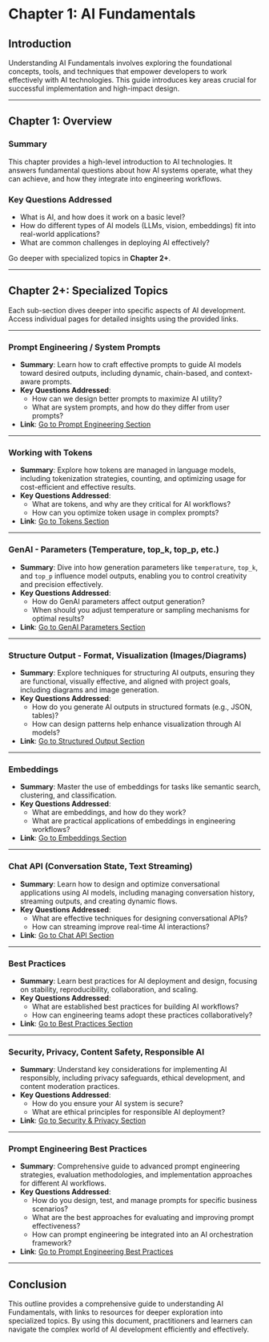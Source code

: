 # Chapter 1: AI Fundamentals

## Introduction  

Understanding AI Fundamentals involves exploring the foundational concepts, tools, and techniques that empower developers to work effectively with AI technologies. This guide introduces key areas crucial for successful implementation and high-impact design.

---

## **Chapter 1: Overview**

### **Summary**

This chapter provides a high-level introduction to AI technologies. It answers fundamental questions about how AI systems operate, what they can achieve, and how they integrate into engineering workflows.  

### **Key Questions Addressed**

- What is AI, and how does it work on a basic level?
- How do different types of AI models (LLMs, vision, embeddings) fit into real-world applications?
- What are common challenges in deploying AI effectively?

Go deeper with specialized topics in **Chapter 2+**.

---

## **Chapter 2+: Specialized Topics**

Each sub-section dives deeper into specific aspects of AI development. Access individual pages for detailed insights using the provided links.

---

### **Prompt Engineering / System Prompts**

- **Summary**: Learn how to craft effective prompts to guide AI models toward desired outputs, including dynamic, chain-based, and context-aware prompts.
- **Key Questions Addressed**:
  - How can we design better prompts to maximize AI utility?  
  - What are system prompts, and how do they differ from user prompts?  
- **Link**: [Go to Prompt Engineering Section](./2-prompt-engineering.md)

---

### **Working with Tokens**

- **Summary**: Explore how tokens are managed in language models, including tokenization strategies, counting, and optimizing usage for cost-efficient and effective results.
- **Key Questions Addressed**:
  - What are tokens, and why are they critical for AI workflows?  
  - How can you optimize token usage in complex prompts?  
- **Link**: [Go to Tokens Section](./3-working-with-tokens.md)

---

### **GenAI - Parameters (Temperature, top_k, top_p, etc.)**

- **Summary**: Dive into how generation parameters like `temperature`, `top_k`, and `top_p` influence model outputs, enabling you to control creativity and precision effectively.
- **Key Questions Addressed**:
  - How do GenAI parameters affect output generation?  
  - When should you adjust temperature or sampling mechanisms for optimal results?  
- **Link**: [Go to GenAI Parameters Section](./4-genai-parameters.md)

---

### **Structure Output - Format, Visualization (Images/Diagrams)**

- **Summary**: Explore techniques for structuring AI outputs, ensuring they are functional, visually effective, and aligned with project goals, including diagrams and image generation.  
- **Key Questions Addressed**:
  - How do you generate AI outputs in structured formats (e.g., JSON, tables)?  
  - How can design patterns help enhance visualization through AI models?  
- **Link**: [Go to Structured Output Section](./5-structured-output.md)

---

### **Embeddings**

- **Summary**: Master the use of embeddings for tasks like semantic search, clustering, and classification.  
- **Key Questions Addressed**:
  - What are embeddings, and how do they work?  
  - What are practical applications of embeddings in engineering workflows?  
- **Link**: [Go to Embeddings Section](./6-embeddings.md)

---

### **Chat API (Conversation State, Text Streaming)**

- **Summary**: Learn how to design and optimize conversational applications using AI models, including managing conversation history, streaming outputs, and creating dynamic flows.  
- **Key Questions Addressed**:
  - What are effective techniques for designing conversational APIs?  
  - How can streaming improve real-time AI interactions?  
- **Link**: [Go to Chat API Section](./7-chat-api.md)

---

### **Best Practices**

- **Summary**: Learn best practices for AI deployment and design, focusing on stability, reproducibility, collaboration, and scaling.  
- **Key Questions Addressed**:
  - What are established best practices for building AI workflows?  
  - How can engineering teams adopt these practices collaboratively?  
- **Link**: [Go to Best Practices Section](./8-best-practices.md)

---

### **Security, Privacy, Content Safety, Responsible AI**

- **Summary**: Understand key considerations for implementing AI responsibly, including privacy safeguards, ethical development, and content moderation practices.  
- **Key Questions Addressed**:
  - How do you ensure your AI system is secure?  
  - What are ethical principles for responsible AI deployment?  
- **Link**: [Go to Security & Privacy Section](./9-security-privacy-responsible-ai.md)

---

### **Prompt Engineering Best Practices**

- **Summary**: Comprehensive guide to advanced prompt engineering strategies, evaluation methodologies, and implementation approaches for different AI workflows.
- **Key Questions Addressed**:
  - How do you design, test, and manage prompts for specific business scenarios?
  - What are the best approaches for evaluating and improving prompt effectiveness?
  - How can prompt engineering be integrated into an AI orchestration framework?
- **Link**: [Go to Prompt Engineering Best Practices](./10-prompt-engineering-best-practices.md)

---

## **Conclusion**

This outline provides a comprehensive guide to understanding AI Fundamentals, with links to resources for deeper exploration into specialized topics. By using this document, practitioners and learners can navigate the complex world of AI development efficiently and effectively.
